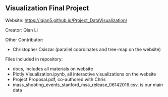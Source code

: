 ## Visualization Final Project

Website: https://lqian5.github.io/Project_DataVisualization/

Creator: Qian Li

Other Contributor: 
- Christopher Csiszar (parallel coordinates and tree-map on the website)

Files included in repository:
- docs, includes all materials on website
- Plotly Visualization.ipynb, all interactive visualizations on the website
- Project Proposal.pdf, co-authored with Chris
- mass_shooting_events_stanford_msa_release_06142016.csv, is our main data
